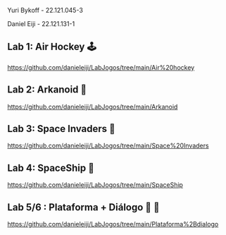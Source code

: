 Yuri Bykoff - 22.121.045-3

Daniel Eiji - 22.121.131-1

## Lab 1: Air Hockey 🕹️
https://github.com/danieleiji/LabJogos/tree/main/Air%20hockey

## Lab 2: Arkanoid 🔮
https://github.com/danieleiji/LabJogos/tree/main/Arkanoid

## Lab 3: Space Invaders 👾
https://github.com/danieleiji/LabJogos/tree/main/Space%20Invaders

## Lab 4: SpaceShip 🚀 
https://github.com/danieleiji/LabJogos/tree/main/SpaceShip

## Lab 5/6 : Plataforma + Diálogo 🏃 📝
https://github.com/danieleiji/LabJogos/tree/main/Plataforma%2Bdialogo
